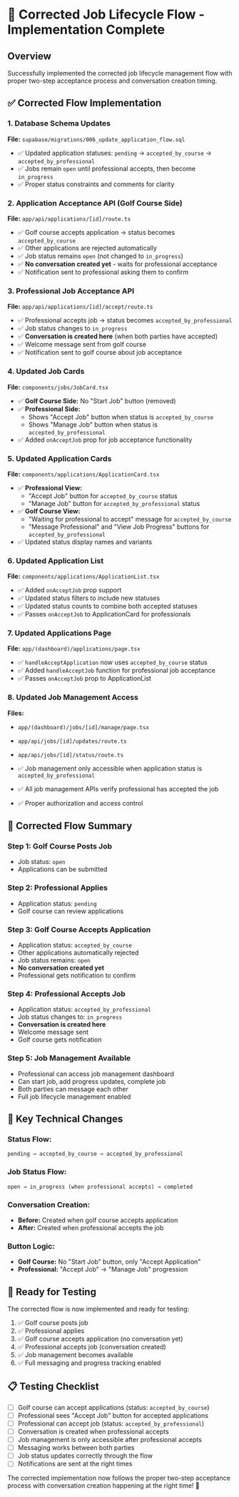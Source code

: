 # 🔄 Corrected Job Lifecycle Flow - Implementation Complete

## Overview
Successfully implemented the corrected job lifecycle management flow with proper two-step acceptance process and conversation creation timing.

## ✅ Corrected Flow Implementation

### 1. **Database Schema Updates**
**File:** `supabase/migrations/006_update_application_flow.sql`

- ✅ Updated application statuses: `pending` → `accepted_by_course` → `accepted_by_professional`
- ✅ Jobs remain `open` until professional accepts, then become `in_progress`
- ✅ Proper status constraints and comments for clarity

### 2. **Application Acceptance API (Golf Course Side)**
**File:** `app/api/applications/[id]/route.ts`

- ✅ Golf course accepts application → status becomes `accepted_by_course`
- ✅ Other applications are rejected automatically
- ✅ Job status remains `open` (not changed to `in_progress`)
- ✅ **No conversation created yet** - waits for professional acceptance
- ✅ Notification sent to professional asking them to confirm

### 3. **Professional Job Acceptance API**
**File:** `app/api/applications/[id]/accept/route.ts`

- ✅ Professional accepts job → status becomes `accepted_by_professional`
- ✅ Job status changes to `in_progress`
- ✅ **Conversation is created here** (when both parties have accepted)
- ✅ Welcome message sent from golf course
- ✅ Notification sent to golf course about job acceptance

### 4. **Updated Job Cards**
**File:** `components/jobs/JobCard.tsx`

- ✅ **Golf Course Side:** No "Start Job" button (removed)
- ✅ **Professional Side:** 
  - Shows "Accept Job" button when status is `accepted_by_course`
  - Shows "Manage Job" button when status is `accepted_by_professional`
- ✅ Added `onAcceptJob` prop for job acceptance functionality

### 5. **Updated Application Cards**
**File:** `components/applications/ApplicationCard.tsx`

- ✅ **Professional View:**
  - "Accept Job" button for `accepted_by_course` status
  - "Manage Job" button for `accepted_by_professional` status
- ✅ **Golf Course View:**
  - "Waiting for professional to accept" message for `accepted_by_course`
  - "Message Professional" and "View Job Progress" buttons for `accepted_by_professional`
- ✅ Updated status display names and variants

### 6. **Updated Application List**
**File:** `components/applications/ApplicationList.tsx`

- ✅ Added `onAcceptJob` prop support
- ✅ Updated status filters to include new statuses
- ✅ Updated status counts to combine both accepted statuses
- ✅ Passes `onAcceptJob` to ApplicationCard for professionals

### 7. **Updated Applications Page**
**File:** `app/(dashboard)/applications/page.tsx`

- ✅ `handleAcceptApplication` now uses `accepted_by_course` status
- ✅ Added `handleAcceptJob` function for professional job acceptance
- ✅ Passes `onAcceptJob` prop to ApplicationList

### 8. **Updated Job Management Access**
**Files:** 
- `app/(dashboard)/jobs/[id]/manage/page.tsx`
- `app/api/jobs/[id]/updates/route.ts`
- `app/api/jobs/[id]/status/route.ts`

- ✅ Job management only accessible when application status is `accepted_by_professional`
- ✅ All job management APIs verify professional has accepted the job
- ✅ Proper authorization and access control

## 🎯 Corrected Flow Summary

### **Step 1: Golf Course Posts Job**
- Job status: `open`
- Applications can be submitted

### **Step 2: Professional Applies**
- Application status: `pending`
- Golf course can review applications

### **Step 3: Golf Course Accepts Application**
- Application status: `accepted_by_course`
- Other applications automatically rejected
- Job status remains: `open`
- **No conversation created yet**
- Professional gets notification to confirm

### **Step 4: Professional Accepts Job**
- Application status: `accepted_by_professional`
- Job status changes to: `in_progress`
- **Conversation is created here**
- Welcome message sent
- Golf course gets notification

### **Step 5: Job Management Available**
- Professional can access job management dashboard
- Can start job, add progress updates, complete job
- Both parties can message each other
- Full job lifecycle management enabled

## 🔧 Key Technical Changes

### **Status Flow:**
```
pending → accepted_by_course → accepted_by_professional
```

### **Job Status Flow:**
```
open → in_progress (when professional accepts) → completed
```

### **Conversation Creation:**
- **Before:** Created when golf course accepts application
- **After:** Created when professional accepts the job

### **Button Logic:**
- **Golf Course:** No "Start Job" button, only "Accept Application"
- **Professional:** "Accept Job" → "Manage Job" progression

## 🚀 Ready for Testing

The corrected flow is now implemented and ready for testing:

1. ✅ Golf course posts job
2. ✅ Professional applies
3. ✅ Golf course accepts application (no conversation yet)
4. ✅ Professional accepts job (conversation created)
5. ✅ Job management becomes available
6. ✅ Full messaging and progress tracking enabled

## 📋 Testing Checklist

- [ ] Golf course can accept applications (status: `accepted_by_course`)
- [ ] Professional sees "Accept Job" button for accepted applications
- [ ] Professional can accept job (status: `accepted_by_professional`)
- [ ] Conversation is created when professional accepts
- [ ] Job management is only accessible after professional accepts
- [ ] Messaging works between both parties
- [ ] Job status updates correctly through the flow
- [ ] Notifications are sent at the right times

The corrected implementation now follows the proper two-step acceptance process with conversation creation happening at the right time! 🎉
